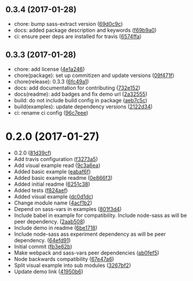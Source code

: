 <a name="0.3.4"></a>
## 0.3.4 (2017-01-28)

* chore: bump sass-extract version ([69d0c9c](https://github.com/jgranstrom/sass-extract-loader/commit/69d0c9c))
* docs: added package description and keywords ([f69b9a0](https://github.com/jgranstrom/sass-extract-loader/commit/f69b9a0))
* ci: ensure peer deps are installed for travis ([6574ffa](https://github.com/jgranstrom/sass-extract-loader/commit/6574ffa))



<a name="0.3.3"></a>
## 0.3.3 (2017-01-28)

* chore: add license ([4e1a246](https://github.com/jgranstrom/sass-extract-loader/commit/4e1a246))
* chore(package): set up commitizen and update versions ([09f471f](https://github.com/jgranstrom/sass-extract-loader/commit/09f471f))
* chore(release): 0.3.3 ([6fc49a1](https://github.com/jgranstrom/sass-extract-loader/commit/6fc49a1))
* docs: add documentation for contributing ([732e152](https://github.com/jgranstrom/sass-extract-loader/commit/732e152))
* docs(readme): add badges and fix demo url ([2a32555](https://github.com/jgranstrom/sass-extract-loader/commit/2a32555))
* build: do not include build config in package ([aeb7c5c](https://github.com/jgranstrom/sass-extract-loader/commit/aeb7c5c))
* build(examples): update dependency versions ([2122d34](https://github.com/jgranstrom/sass-extract-loader/commit/2122d34))
* ci: rename ci config ([96c7eee](https://github.com/jgranstrom/sass-extract-loader/commit/96c7eee))



<a name="0.2.0"></a>
# 0.2.0 (2017-01-27)

* 0.2.0 ([81d39cf](https://github.com/jgranstrom/sass-extract-loader/commit/81d39cf))
* Add travis configuration ([f3273a5](https://github.com/jgranstrom/sass-extract-loader/commit/f3273a5))
* Add visual example read ([9c3a6ea](https://github.com/jgranstrom/sass-extract-loader/commit/9c3a6ea))
* Added basic example ([eabaf6f](https://github.com/jgranstrom/sass-extract-loader/commit/eabaf6f))
* Added basic example readme ([0e866f3](https://github.com/jgranstrom/sass-extract-loader/commit/0e866f3))
* Added initial readme ([6251c38](https://github.com/jgranstrom/sass-extract-loader/commit/6251c38))
* Added tests ([f824aef](https://github.com/jgranstrom/sass-extract-loader/commit/f824aef))
* Added visual example ([dc0d1dc](https://github.com/jgranstrom/sass-extract-loader/commit/dc0d1dc))
* Change module name ([4acf1b2](https://github.com/jgranstrom/sass-extract-loader/commit/4acf1b2))
* Depend on sass-vars in examples ([801f3d4](https://github.com/jgranstrom/sass-extract-loader/commit/801f3d4))
* Include babel in example for compatibility. Include node-sass as will be peer dependency. ([2aab508](https://github.com/jgranstrom/sass-extract-loader/commit/2aab508))
* Include demo in readme ([6be1718](https://github.com/jgranstrom/sass-extract-loader/commit/6be1718))
* Include node-sass ass experiment dependency as will be peer dependency. ([64efd91](https://github.com/jgranstrom/sass-extract-loader/commit/64efd91))
* Initial commit ([fb3e62b](https://github.com/jgranstrom/sass-extract-loader/commit/fb3e62b))
* Make webpack and sass-vars peer dependencies ([ab0fef5](https://github.com/jgranstrom/sass-extract-loader/commit/ab0fef5))
* Node backwards compatibility ([67e47a6](https://github.com/jgranstrom/sass-extract-loader/commit/67e47a6))
* Split visual example into sub modules ([3267bf2](https://github.com/jgranstrom/sass-extract-loader/commit/3267bf2))
* Update demo link ([41950b6](https://github.com/jgranstrom/sass-extract-loader/commit/41950b6))



